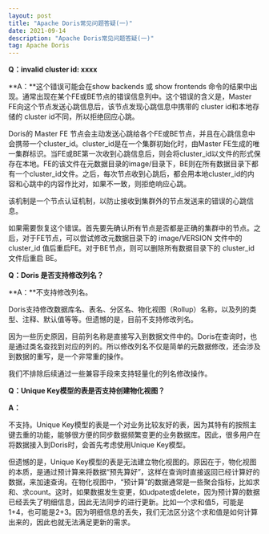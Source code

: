 ```yaml
---
layout: post
title: "Apache Doris常见问题答疑(一)"
date: 2021-09-14
description: "Apache Doris常见问题答疑(一)"
tag: Apache Doris
---
```

**Q：invalid cluster id: xxxx**

**A：**这个错误可能会在show backends 或 show frontends 命令的结果中出现。通常出现在某个FE或BE节点的错误信息列中。这个错误的含义是，Master FE向这个节点发送心跳信息后，该节点发现心跳信息中携带的 cluster id和本地存储的 cluster id不同，所以拒绝回应心跳。

Doris的 Master FE 节点会主动发送心跳给各个FE或BE节点，并且在心跳信息中会携带一个cluster_id。cluster_id是在一个集群初始化时，由Master FE生成的唯一集群标识。当FE或BE第一次收到心跳信息后，则会将cluster_id以文件的形式保存在本地。FE的该文件在元数据目录的image/目录下，BE则在所有数据目录下都有一个cluster_id文件。之后，每次节点收到心跳后，都会用本地cluster_id的内容和心跳中的内容作比对，如果不一致，则拒绝响应心跳。

该机制是一个节点认证机制，以防止接收到集群外的节点发送来的错误的心跳信息。

如果需要恢复这个错误。首先要先确认所有节点是否都是正确的集群中的节点。之后，对于FE节点，可以尝试修改元数据目录下的 image/VERSION 文件中的 cluster_id 值后重启FE。对于BE节点，则可以删除所有数据目录下的 cluster_id 文件后重启 BE。



**Q：Doris 是否支持修改列名？**

**A：**不支持修改列名。

Doris支持修改数据库名、表名、分区名、物化视图（Rollup）名称，以及列的类型、注释、默认值等等。但遗憾的是，目前不支持修改列名。

因为一些历史原因，目前列名称是直接写入到数据文件中的。Doris在查询时，也是通过类名查找到对应的列的。所以修改列名不仅是简单的元数据修改，还会涉及到数据的重写，是一个非常重的操作。

我们不排除后续通过一些兼容手段来支持轻量化的列名修改操作。

**Q：Unique Key模型的表是否支持创建物化视图？**

**A：**

不支持。Unique Key模型的表是一个对业务比较友好的表，因为其特有的按照主键去重的功能，能够很方便的同步数据频繁变更的业务数据库。因此，很多用户在将数据接入到Doris时，会首先考虑使用Unique Key模型。

但遗憾的是，Unique Key模型的表是无法建立物化视图的。原因在于，物化视图的本质，是通过预计算来将数据“预先算好”，这样在查询时直接返回已经计算好的数据，来加速查询。在物化视图中，“预计算”的数据通常是一些聚合指标，比如求和、求count。这时，如果数据发生变更，如udpate或delete，因为预计算的数据已经丢失了明细信息，因此无法同步的进行更新。比如一个求和值5，可能是 1+4，也可能是2+3。因为明细信息的丢失，我们无法区分这个求和值是如何计算出来的，因此也就无法满足更新的需求。